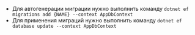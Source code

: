 - Для автогенерации миграции нужно выполнить команду `dotnet ef migrations add {NAME} --context AppDbContext`
- Для применения миграций нужно выполнить команду `dotnet ef database update --context AppDbContext`